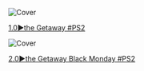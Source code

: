 <!--

<details>
<summary>layout: page
title: "the Getaway"
permalink: https://jeuxsf.github.io/JSF/sony/theGetaway/

</details>
  
#### hidden field with metadata

-->

![Cover](https://www.mobygames.com/images/covers/l/18208-the-getaway-playstation-2-front-cover.jpg)

[1.0►the Getaway #PS2](https://ouo.io/3ouE3q)

![Cover](https://www.mobygames.com/images/covers/l/81617-the-getaway-black-monday-playstation-2-front-cover.jpg)

[2.0►the Getaway Black Monday #PS2](https://ouo.io/NFq15X)
